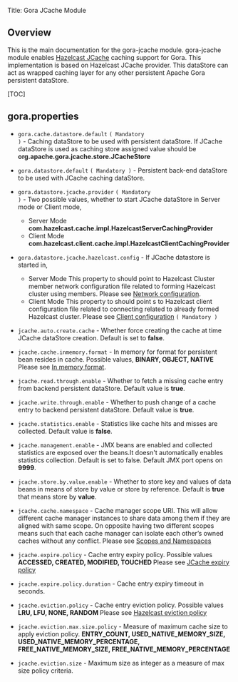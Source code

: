Title: Gora JCache Module

## Overview
This is the main documentation for the gora-jcache module. gora-jcache
module enables [Hazelcast JCache](https://hazelcast.com/use-cases/caching/jcache-provider) caching support for Gora.
This implementation is based on Hazelcast JCache provider. This dataStore can act as wrapped caching layer for any other 
persistent Apache Gora persistent dataStore.

[TOC]

## gora.properties

* <code>gora.cache.datastore.default</code> <code>( Mandatory )</code> - Caching dataStore to be used with persistent dataStore. If JCache dataStore is used as caching store
assigned value should be <b>org.apache.gora.jcache.store.JCacheStore</b>

* <code>gora.datastore.default</code> <code>( Mandatory )</code> - Persistent back-end dataStore to be used with JCache caching dataStore.

* <code>gora.datastore.jcache.provider</code> <code>( Mandatory )</code> - Two possible values, whether to start JCache dataStore in Server mode or Client mode,
  * Server Mode
     <b>com.hazelcast.cache.impl.HazelcastServerCachingProvider</b>
  * Client Mode
     <b>com.hazelcast.client.cache.impl.HazelcastClientCachingProvider</b>

* <code>gora.datastore.jcache.hazelcast.config</code> - If JCache datastore is started in,
  * Server Mode
     This property to should point to Hazelcast Cluster member network configuration file related to
     forming Hazelcast cluster using members. Please see <a href="http://docs.hazelcast.org/docs/3.5/manual/html/networkconfiguration.html">Network configuration</a>.
  * Client Mode
     This property to should point s to Hazelcast client configuration file related to connecting related to already formed Hazelcast cluster.
     Please see <a href="http://docs.hazelcast.org/docs/3.5/manual/html/javaclientconfiguration.html#java-client-configuration">Client configuration</a>  <code>( Mandatory )</code>

* <code>jcache.auto.create.cache</code> - Whether force creating the cache at time JCache dataStore creation. Default is set to <b>false</b>.

* <code>jcache.cache.inmemory.format</code> - In memory for format for persistent bean resides in cache. Possible values,
  <b>BINARY, OBJECT, NATIVE</b> Please see [In memory format](http://docs.hazelcast.org/docs/3.5/manual/html/map-inmemoryformat.html).

* <code>jcache.read.through.enable</code> - Whether to fetch a missing cache entry from backend persistent dataStore. Default value is <b>true</b>.

* <code>jcache.write.through.enable</code> - Whether to push change of a cache entry to backend persistent dataStore. Default value is <b>true</b>.

* <code>jcache.statistics.enable</code> - Statistics like cache hits and misses are collected. Default value is <b>false</b>.

* <code>jcache.management.enable</code> - JMX beans are enabled and collected statistics are exposed over the beans.It doesn't automatically enables statistics collection.
Default is set to false. Default JMX port opens on <b>9999</b>.

* <code>jcache.store.by.value.enable</code> - Whether to store key and values of data beans in means of store by value or store by reference. Default is <b>true</b> that means store by <b>value</b>.

* <code>jcache.cache.namespace</code> - Cache manager scope URI. This will allow different cache manager instances to share data among them if they are aligned with same scope.
  On opposite having two different scopes means such that each cache manager can isolate each other’s owned caches without any conflict. 
  Please see <a href="http://docs.hazelcast.org/docs/3.5/manual/html/jcache-icache.html">Scopes and Namespaces</a>

* <code>jcache.expire.policy</code> - Cache entry expiry policy. Possible values <b> ACCESSED, CREATED, MODIFIED, TOUCHED </b>
  Please see <a href="http://docs.hazelcast.org/docs/3.5/manual/html/jcache-expirepolicy.html">JCache expiry policy</a>

* <code>jcache.expire.policy.duration</code> - Cache entry expiry timeout in seconds.

* <code>jcache.eviction.policy</code> - Cache entry eviction policy. Possible values <b> LRU, LFU, NONE, RANDOM </b>
  Please see <a href="http://docs.hazelcast.org/docs/3.5/manual/html/jcache-eviction.html">Hazelcast eviction policy</a>
                                        
* <code>jcache.eviction.max.size.policy</code> - Measure of maximum cache size to apply eviction policy. 
  <b> ENTRY_COUNT, USED_NATIVE_MEMORY_SIZE, USED_NATIVE_MEMORY_PERCENTAGE, FREE_NATIVE_MEMORY_SIZE, FREE_NATIVE_MEMORY_PERCENTAGE </b>
  
* <code>jcache.eviction.size</code> - Maximum size as integer as a measure of max size policy criteria.